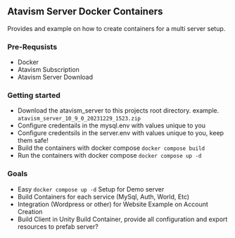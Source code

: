 ## Atavism Server Docker Containers
Provides and example on how to create containers for a multi server setup. 

### Pre-Requsists
- Docker
- Atavism Subscription
- Atavism Server Download

### Getting started
- Download the atavism_server to this projects root directory. 
example. `atavism_server_10_9_0_20231229_1523.zip`
- Configure credentails in the mysql.env with values unique to you
- Configure credentsils in the server.env with values unique to you, keep them safe!
- Build the containers with docker compose `docker compose build`
- Run the containers with docker compose `docker compose up -d`

### Goals
- Easy `docker compose up -d` Setup for Demo server
- Build Containers for each service (MySql, Auth, World, Etc)
- Integration (Wordpress or other) for Website Example on Account Creation
- Build Client in Unity Build Container, provide all configuration and export resources to prefab server?